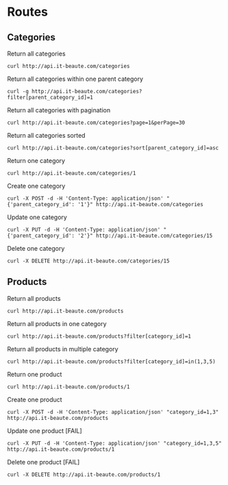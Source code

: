 # Routes

## Categories

Return all categories

    curl http://api.it-beaute.com/categories

Return all categories within one parent category

    curl -g http://api.it-beaute.com/categories?filter[parent_category_id]=1

Return all categories with pagination

    curl http://api.it-beaute.com/categories?page=1&perPage=30

Return all categories sorted

    curl http://api.it-beaute.com/categories?sort[parent_category_id]=asc

Return one category

    curl http://api.it-beaute.com/categories/1

Create one category

    curl -X POST -d -H 'Content-Type: application/json' "{'parent_category_id': '1'}" http://api.it-beaute.com/categories

Update one category

    curl -X PUT -d -H 'Content-Type: application/json' "{'parent_category_id': '2'}" http://api.it-beaute.com/categories/15

Delete one category

    curl -X DELETE http://api.it-beaute.com/categories/15

## Products

Return all products

    curl http://api.it-beaute.com/products

Return all products in one category

    curl http://api.it-beaute.com/products?filter[category_id]=1

Return all products in multiple category

    curl http://api.it-beaute.com/products?filter[category_id]=in(1,3,5)

Return one product

    curl http://api.it-beaute.com/products/1

Create one product

    curl -X POST -d -H 'Content-Type: application/json' "category_id=1,3" http://api.it-beaute.com/products

Update one product [FAIL]

    curl -X PUT -d -H 'Content-Type: application/json' "category_id=1,3,5" http://api.it-beaute.com/products/1

Delete one product [FAIL]

    curl -X DELETE http://api.it-beaute.com/products/1
